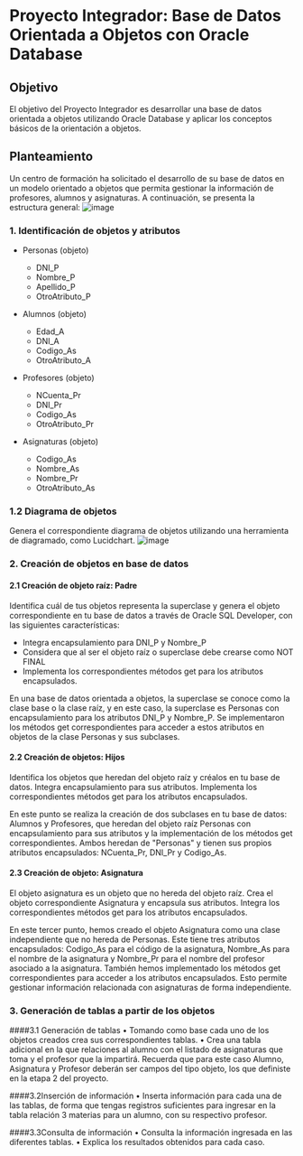 # Proyecto Integrador: Base de Datos Orientada a Objetos con Oracle Database

## Objetivo
El objetivo del Proyecto Integrador es desarrollar una base de datos orientada a objetos utilizando Oracle Database y aplicar los conceptos básicos de la orientación a objetos.

## Planteamiento
Un centro de formación ha solicitado el desarrollo de su base de datos en un modelo orientado a objetos que permita gestionar la información de profesores, alumnos y asignaturas. A continuación, se presenta la estructura general:
![image](https://github.com/erikth97/Data-Bases-Advanced/assets/94486146/e4cbf177-4b7c-4000-97c0-7902c338d021)


### 1. Identificación de objetos y atributos

- Personas (objeto)
  - DNI_P
  - Nombre_P
  - Apellido_P
  - OtroAtributo_P

- Alumnos (objeto)
  - Edad_A
  - DNI_A
  - Codigo_As
  - OtroAtributo_A

- Profesores (objeto)
  - NCuenta_Pr
  - DNI_Pr
  - Codigo_As
  - OtroAtributo_Pr

- Asignaturas (objeto)
  - Codigo_As
  - Nombre_As
  - Nombre_Pr
  - OtroAtributo_As

### 1.2 Diagrama de objetos
Genera el correspondiente diagrama de objetos utilizando una herramienta de diagramado, como Lucidchart.
![image](https://github.com/erikth97/Data-Bases-Advanced/assets/94486146/7e73f3e9-adfe-4139-b4d4-9a5ca3be7931)


### 2. Creación de objetos en base de datos

#### 2.1 Creación de objeto raíz: Padre

Identifica cuál de tus objetos representa la superclase y genera el objeto correspondiente en tu base de datos a través de Oracle SQL Developer, con las siguientes características:
- Integra encapsulamiento para DNI_P y Nombre_P
- Considera que al ser el objeto raíz o superclase debe crearse como NOT FINAL
- Implementa los correspondientes métodos get para los atributos encapsulados.

En una base de datos orientada a objetos, la superclase se conoce como la clase base o la clase raíz, y en este caso, la superclase es Personas con encapsulamiento para los atributos DNI_P y Nombre_P. Se implementaron los métodos get correspondientes para acceder a estos atributos en objetos de la clase Personas y sus subclases.

#### 2.2 Creación de objetos: Hijos

Identifica los objetos que heredan del objeto raíz y créalos en tu base de datos. Integra encapsulamiento para sus atributos. Implementa los correspondientes métodos get para los atributos encapsulados.

En este punto se realiza la creación de dos subclases en tu base de datos: Alumnos y Profesores, que heredan del objeto raíz Personas con encapsulamiento para sus atributos y la implementación de los métodos get correspondientes. Ambos heredan de "Personas" y tienen sus propios atributos encapsulados: NCuenta_Pr, DNI_Pr y Codigo_As.

#### 2.3 Creación de objeto: Asignatura

El objeto asignatura es un objeto que no hereda del objeto raíz. Crea el objeto correspondiente Asignatura y encapsula sus atributos. Integra los correspondientes métodos get para los atributos encapsulados.

En este tercer punto, hemos creado el objeto Asignatura como una clase independiente que no hereda de Personas. Este tiene tres atributos encapsulados: Codigo_As para el código de la asignatura, Nombre_As para el nombre de la asignatura y Nombre_Pr para el nombre del profesor asociado a la asignatura. También hemos implementado los métodos get correspondientes para acceder a los atributos encapsulados. Esto permite gestionar información relacionada con asignaturas de forma independiente.

### 3.  Generación de tablas a partir de los objetos

####3.1 Generación de tablas
• Tomando como base cada uno de los objetos creados crea sus correspondientes
tablas.
• Crea una tabla adicional en la que relaciones al alumno con el listado de
asignaturas que toma y el profesor que la impartirá. Recuerda que para este caso
Alumno, Asignatura y Profesor deberán ser campos del tipo objeto, los que
definiste en la etapa 2 del proyecto.

####3.2Inserción de información
• Inserta información para cada una de las tablas, de forma que tengas registros
suficientes para ingresar en la tabla relación 3 materias para un alumno, con su
respectivo profesor.

####3.3Consulta de información
• Consulta la información ingresada en las diferentes tablas.
• Explica los resultados obtenidos para cada caso.
